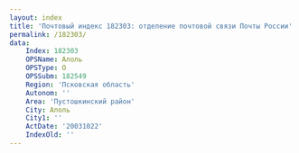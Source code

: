 ```yaml
---
layout: index
title: 'Почтовый индекс 182303: отделение почтовой связи Почты России'
permalink: /182303/
data:
    Index: 182303
    OPSName: Алоль
    OPSType: О
    OPSSubm: 182549
    Region: 'Псковская область'
    Autonom: ''
    Area: 'Пустошкинский район'
    City: Алоль
    City1: ''
    ActDate: '20031022'
    IndexOld: ''
---
```

